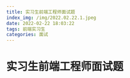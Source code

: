 ```yaml
---
title: 实习生前端工程师面试题
index_img: /img/2022.02.22.1.jpeg
date: 2022-02-22 18:03:22
tags: 前端实习生
categories: 面试
---
```


# 实习生前端工程师面试题